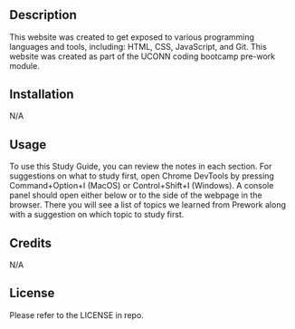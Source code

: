 # <Your-Project-Title>

## Description

This website was created to get exposed to various programming languages and tools, including: HTML, CSS, JavaScript, and Git. This website was created as part of the UCONN coding bootcamp pre-work module. 

## Installation

N/A

## Usage

To use this Study Guide, you can review the notes in each section. For suggestions on what to study first, open Chrome DevTools by pressing Command+Option+I (MacOS) or Control+Shift+I (Windows). A console panel should open either below or to the side of the webpage in the browser. There you will see a list of topics we learned from Prework along with a suggestion on which topic to study first.

## Credits

N/A

## License

Please refer to the LICENSE in repo.